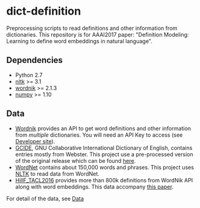 # dict-definition
Preprocessing scripts to read definitions and other information from dictionaries. This repository is for AAAI2017 paper: "Definition Modeling: Learning to define word embeddings in natural language".

## Dependencies
- Python 2.7
- [nltk](http://www.nltk.org/) >= 3.1
- [wordnik](https://github.com/wordnik/wordnik-python) >= 2.1.3
- [numpy](http://www.numpy.org/) >= 1.10

## Data
- [Wordnik](https://www.wordnik.com/) provides an API to get word definitions and other information from *multiple* dictionaries. You will need an API Key to access (see [Developer site](http://developer.wordnik.com/)).
- [GCIDE](http://gcide.gnu.org.ua/), GNU Collaborative International Dictionary of English, contains entries mostly from Webster. This project use a pre-processed version of the original release which can be found [here](http://rali.iro.umontreal.ca/GCIDE/).
- [WordNet](https://wordnet.princeton.edu/) contains about 150,000 words and phrases. This project uses [NLTK](http://www.nltk.org/) to read data from WordNet.
- [HillF_TACL2016](http://www.cl.cam.ac.uk/~fh295/) provides more than 800k definitions from WordNik API along with word embeddings. This data accompany [this paper](http://arxiv.org/abs/1504.00548).

For detail of the data, see [Data](https://github.com/NorThanapon/dict-definition/tree/master/data)
